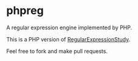 phpreg
======

A regular expression engine implemented by PHP.

This is a PHP version of [RegularExpressionStudy](http://github.com/bombless/RegularExpressionStudy).

Feel free to fork and make pull requests.
